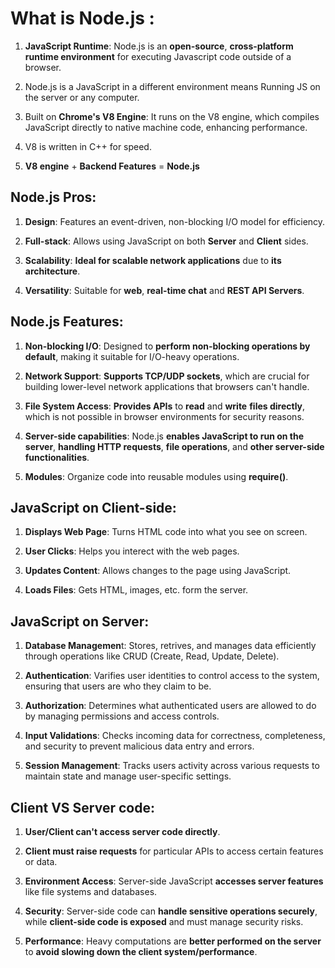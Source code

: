 # What is Node.js :
1. **JavaScript Runtime**: Node.js is an **open-source**, **cross-platform runtime environment** for executing Javascript code outside of a browser.

2. Node.js is a JavaScript in a different environment means Running JS on the server or any computer.

3. Built on **Chrome's V8 Engine**: It runs on the V8 engine, which compiles JavaScript directly to native machine code, enhancing performance.

4. V8 is written in C++ for speed.

5. **V8 engine** + **Backend Features** = **Node.js**

## Node.js Pros:
1. **Design**: Features an event-driven, non-blocking I/O model for efficiency.

2. **Full-stack**: Allows using JavaScript on both **Server** and **Client** sides.

3. **Scalability**: **Ideal for scalable network applications** due to **its architecture**.

4.  **Versatility**: Suitable for **web**, **real-time chat** and **REST API Servers**.


## Node.js Features:
1. **Non-blocking I/O**: Designed to **perform non-blocking operations by default**, making it suitable for I/O-heavy operations.

2. **Network Support**: **Supports TCP/UDP sockets**, which are crucial for building lower-level network applications that browsers can't handle.

3. **File System Access**: **Provides APIs** to **read** and **write** **files directly**, which is not possible in browser environments for security reasons.

4. **Server-side capabilities**: Node.js **enables JavaScript to run on the server**, **handling HTTP requests**, **file operations**, and **other server-side functionalities**.

5. **Modules**: Organize code into reusable modules using **require()**.


## JavaScript on Client-side:
1. **Displays Web Page**: Turns HTML code into what you see on screen.

2. **User Clicks**: Helps you interect with the web pages.

3. **Updates Content**: Allows changes to the page using JavaScript.

4. **Loads Files**: Gets HTML, images, etc. form the server.


## JavaScript on Server:
1. **Database Managemen**t: Stores, retrives, and manages data efficiently through operations like CRUD (Create, Read, Update, Delete).

2. **Authentication**: Varifies user identities to control access to the system, ensuring that users are who they claim to be.

3. **Authorization**: Determines what authenticated users are allowed to do by managing permissions and access controls.

4. **Input Validations**: Checks incoming data for correctness, completeness, and security to prevent malicious data entry and errors.

5. **Session Management**: Tracks users activity across various requests to maintain state and manage user-specific settings.


## Client VS Server code:
1. **User/Client can't access server code directly**.

2. **Client must raise requests** for particular APIs to access certain features or data.

3. **Environment Access**: Server-side JavaScript **accesses server features** like file systems and databases.

4. **Security**: Server-side code can **handle sensitive operations securely**, while **client-side code is exposed** and must manage security risks.

5. **Performance**: Heavy computations are **better performed on the server** to **avoid slowing down the client system/performance**.